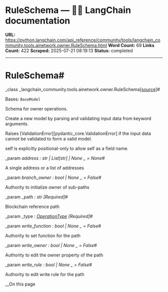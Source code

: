 # RuleSchema — 🦜🔗 LangChain  documentation

**URL:** https://python.langchain.com/api_reference/community/tools/langchain_community.tools.ainetwork.owner.RuleSchema.html
**Word Count:** 69
**Links Count:** 422
**Scraped:** 2025-07-21 08:19:13
**Status:** completed

---

# RuleSchema\#

_class _langchain\_community.tools.ainetwork.owner.RuleSchema[\[source\]](https://python.langchain.com/api_reference/_modules/langchain_community/tools/ainetwork/owner.html#RuleSchema)\#     

Bases: `BaseModel`

Schema for owner operations.

Create a new model by parsing and validating input data from keyword arguments.

Raises \[ValidationError\]\[pydantic\_core.ValidationError\] if the input data cannot be validated to form a valid model.

self is explicitly positional-only to allow self as a field name.

_param _address _: str | List\[str\] | None_ _ = None_\#     

A single address or a list of addresses

_param _branch\_owner _: bool | None_ _ = False_\#     

Authority to initialize owner of sub-paths

_param _path _: str_ _\[Required\]_\#     

Blockchain reference path

_param _type _: [OperationType](https://python.langchain.com/api_reference/community/tools/langchain_community.tools.ainetwork.base.OperationType.html#langchain_community.tools.ainetwork.base.OperationType "langchain_community.tools.ainetwork.base.OperationType")_ _\[Required\]_\#     

_param _write\_function _: bool | None_ _ = False_\#     

Authority to set function for the path

_param _write\_owner _: bool | None_ _ = False_\#     

Authority to edit the owner property of the path

_param _write\_rule _: bool | None_ _ = False_\#     

Authority to edit write rule for the path

__On this page
